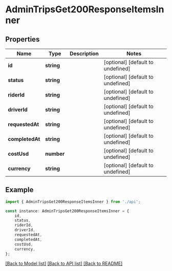 # AdminTripsGet200ResponseItemsInner


## Properties

Name | Type | Description | Notes
------------ | ------------- | ------------- | -------------
**id** | **string** |  | [optional] [default to undefined]
**status** | **string** |  | [optional] [default to undefined]
**riderId** | **string** |  | [optional] [default to undefined]
**driverId** | **string** |  | [optional] [default to undefined]
**requestedAt** | **string** |  | [optional] [default to undefined]
**completedAt** | **string** |  | [optional] [default to undefined]
**costUsd** | **number** |  | [optional] [default to undefined]
**currency** | **string** |  | [optional] [default to undefined]

## Example

```typescript
import { AdminTripsGet200ResponseItemsInner } from './api';

const instance: AdminTripsGet200ResponseItemsInner = {
    id,
    status,
    riderId,
    driverId,
    requestedAt,
    completedAt,
    costUsd,
    currency,
};
```

[[Back to Model list]](../README.md#documentation-for-models) [[Back to API list]](../README.md#documentation-for-api-endpoints) [[Back to README]](../README.md)

